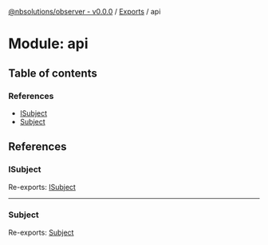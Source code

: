 [@nbsolutions/observer - v0.0.0](../README.md) / [Exports](../modules.md) / api

# Module: api

## Table of contents

### References

- [ISubject](api.md#isubject)
- [Subject](api.md#subject)

## References

### ISubject

Re-exports: [ISubject](../interfaces/isubject.isubject-1.md)

___

### Subject

Re-exports: [Subject](../classes/subject.subject-1.md)
